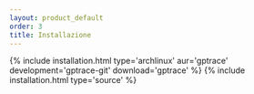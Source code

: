 ```yaml
---
layout: product_default
order: 3
title: Installazione
---
```

{% include installation.html type='archlinux' aur='gptrace' development='gptrace-git' download='gptrace' %}
{% include installation.html type='source' %}